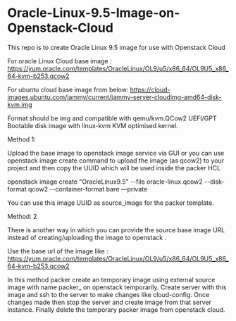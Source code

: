 # Oracle-Linux-9.5-Image-on-Openstack-Cloud
This repo is to create Oracle Linux 9.5 image for use with Openstack Cloud

For oracle Linux Cloud base image : https://yum.oracle.com/templates/OracleLinux/OL9/u5/x86_64/OL9U5_x86_64-kvm-b253.qcow2

For ubuntu cloud base image from below: https://cloud-images.ubuntu.com/jammy/current/jammy-server-cloudimg-amd64-disk-kvm.img 

Format should be img and compatible with qemu/kvm.QCow2 UEFI/GPT Bootable disk image with linux-kvm KVM optimised kernel. 

Method 1:

Upload the base image to openstack image service via GUI or you can use openstack image create command to upload the image (as qcow2) to your project and then copy the UUID which will be used inside the packer HCL 

openstack image create "OracleLinux9.5" --file oracle-linux.qcow2 --disk-format qcow2 --container-format bare —private

You can use this image UUID as source_image for the packer template.

Method: 2

There is another way in which you can provide the source base image URL instead of creating/uploading the image to openstack . 

Use the base url of the image like : https://yum.oracle.com/templates/OracleLinux/OL9/u5/x86_64/OL9U5_x86_64-kvm-b253.qcow2 

In this method packer create an temporary image using external source image with name packer_<uuid> on openstack temporarily. 
Create server with this image and ssh to the server to make changes like cloud-config. 
Once changes made then stop the server and create image from that server instance. Finally delete the temporary packer image from openstack cloud. 


